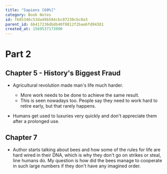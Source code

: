 ```yaml
---
title: "Sapiens [60%]"
category: Book Notes
id: f605346c53da49b584cbc07230cbc0a3
parent_id: 6b417236dbdb40f8812f2bae6fd94381
created_at: 1569537173090
---
```


# Part 2

## Chapter 5 - History's Biggest Fraud
* Agricultural revolution made man's life much harder. 
  * More work needs to be done to achieve the same result.
  * This is seen nowadays too. People say they need to work hard to retire early, but that rarely happens.
 
* Humans get used to luxuries very quickly and don't appreciate them after a prolonged use.


## Chapter 7
* Author starts talking about bees and how some of the rules for life are hard wired in their DNA, which is why they don't go on strikes or steal, line humans do. My question is how did the bees manage to cooperate in such large numbers if they don't have any imagined order. 
    